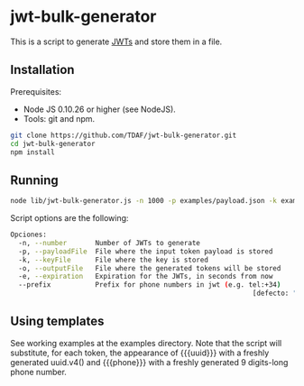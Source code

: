 # jwt-bulk-generator

This is a script to generate [JWTs](http://jwt.io/) and store them in a file.

## Installation

Prerequisites:

* Node JS 0.10.26 or higher (see NodeJS).
* Tools: git and npm.

```sh
git clone https://github.com/TDAF/jwt-bulk-generator.git
cd jwt-bulk-generator
npm install
```

## Running

```sh
node lib/jwt-bulk-generator.js -n 1000 -p examples/payload.json -k examples/key.json -o jwts.csv -e 250000 --prefix "tel:+34"
```

Script options are the following:

```sh
Opciones:
  -n, --number       Number of JWTs to generate
  -p, --payloadFile  File where the input token payload is stored
  -k, --keyFile      File where the key is stored
  -o, --outputFile   File where the generated tokens will be stored
  -e, --expiration   Expiration for the JWTs, in seconds from now
  --prefix           Prefix for phone numbers in jwt (e.g. tel:+34)
                                                            [defecto: "tel:+34"]
```


## Using templates

See working examples at the examples directory. Note that the script will substitute, for each token, the appearance of {{{uuid}}} with a freshly generated uuid.v4() and {{{phone}}} with a freshly generated 9 digits-long phone number.
